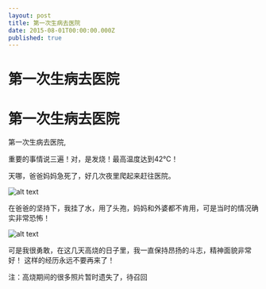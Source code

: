 ```yaml
---
layout: post
title: 第一次生病去医院
date: 2015-08-01T00:00:00.000Z
published: true
---
```


第一次生病去医院
=======

第一次生病去医院
=======

第一次生病去医院, 

重要的事情说三遍！对，是发烧！最高温度达到42℃！

天哪，爸爸妈妈急死了，好几次夜里爬起来赶往医院。

![alt text][1]

在爸爸的坚持下，我挂了水，用了头孢，妈妈和外婆都不肯用，可是当时的情况确实非常恐怖！

![alt text][2]

可是我很勇敢，在这几天高烧的日子里，我一直保持昂扬的斗志，精神面貌非常好！
这样的经历永远不要再来了！

注：高烧期间的很多照片暂时遗失了，待召回


  [1]: https://6d6f-moxigan-1259722256.tcb.qcloud.la/xy/5e34e320.jpg
  [2]: https://6d6f-moxigan-1259722256.tcb.qcloud.la/xy/7736b3d4.jpg
